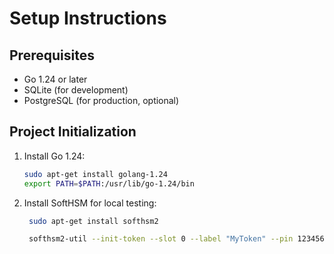 # Setup Instructions

## Prerequisites

- Go 1.24 or later
- SQLite (for development)
- PostgreSQL (for production, optional)

## Project Initialization

1.  Install Go 1.24:

    ```bash
    sudo apt-get install golang-1.24
    export PATH=$PATH:/usr/lib/go-1.24/bin
    ```

2.  Install SoftHSM for local testing:

    ```bash
     sudo apt-get install softhsm2

     softhsm2-util --init-token --slot 0 --label "MyToken" --pin 123456 --so-pin 123456
    ```
